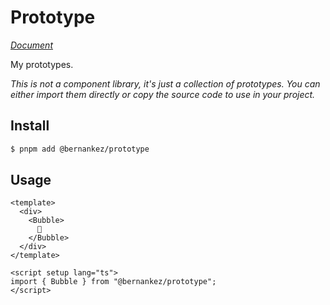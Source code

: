 # Prototype

[*Document*](https://prototype.keke.cc)

My prototypes. 

*This is not a component library, it's just a collection of prototypes. You can either import them directly or copy the source code to use in your project.*

## Install

```sh
$ pnpm add @bernankez/prototype
```

## Usage

```vue
<template>
  <div>
    <Bubble>
      🫧
    </Bubble>
  </div>
</template>

<script setup lang="ts">
import { Bubble } from "@bernankez/prototype";
</script>
```
